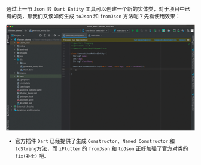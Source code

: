 通过上一节 `Json 转 Dart Entity` 工具可以创建一个新的实体类，对于项目中已有的类，那我们又该如何生成 `toJson` 和 `fromJson` 方法呢？先看使用效果：

![Gen动效](../../configs/generate_to_from_json.gif)

- 官方插件 `Dart` 已经提供了生成 `Constructor`、`Named Constructor` 和 `toString`方法，而 `iFlutter` 的 `fromJson` 和 `toJson` 正好加强了官方对类的 `fix(补全)` 吧。
